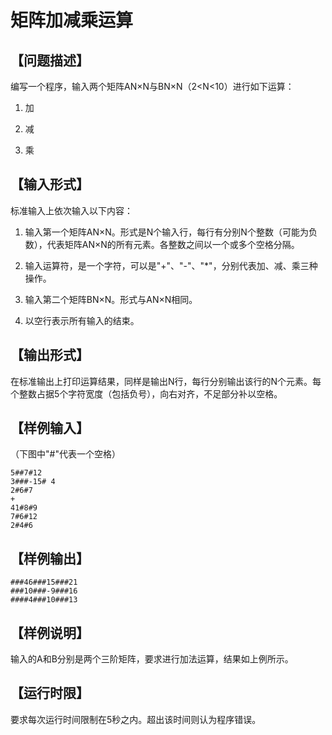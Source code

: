 # 矩阵加减乘运算

## 【问题描述】

编写一个程序，输入两个矩阵AN×N与BN×N（2<N<10）进行如下运算：

1. 加

2. 减

3. 乘

## 【输入形式】

标准输入上依次输入以下内容：

1. 输入第一个矩阵AN×N。形式是N个输入行，每行有分别N个整数（可能为负数），代表矩阵AN×N的所有元素。各整数之间以一个或多个空格分隔。

2. 输入运算符，是一个字符，可以是"+"、"-"、"*"，分别代表加、减、乘三种操作。

3. 输入第二个矩阵BN×N。形式与AN×N相同。

4. 以空行表示所有输入的结束。

## 【输出形式】

在标准输出上打印运算结果，同样是输出N行，每行分别输出该行的N个元素。每个整数占据5个字符宽度（包括负号），向右对齐，不足部分补以空格。

## 【样例输入】

（下图中"#"代表一个空格）

```
5##7#12
3###-15# 4
2#6#7
+
41#8#9
7#6#12
2#4#6
```

## 【样例输出】
```
###46###15###21
###10###-9###16
####4###10###13
```
## 【样例说明】

输入的A和B分别是两个三阶矩阵，要求进行加法运算，结果如上例所示。

## 【运行时限】

要求每次运行时间限制在5秒之内。超出该时间则认为程序错误。